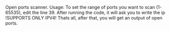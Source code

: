 Open ports scanner. 
Usage: 
To set the range of ports you want to scan (1-65535), edit the line 39. 
After running the code, it will ask you to write the ip !SUPPORTS ONLY IPV4!
Thats all, after that, you will get an output of open ports.
